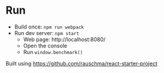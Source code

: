 # Run

* Build once: `npm run webpack`
* Run dev server: `npm start`
    * Web page: http://localhost:8080/
    * Open the console
    * Run `window.benchmark()`


Built using https://github.com/rauschma/react-starter-project
